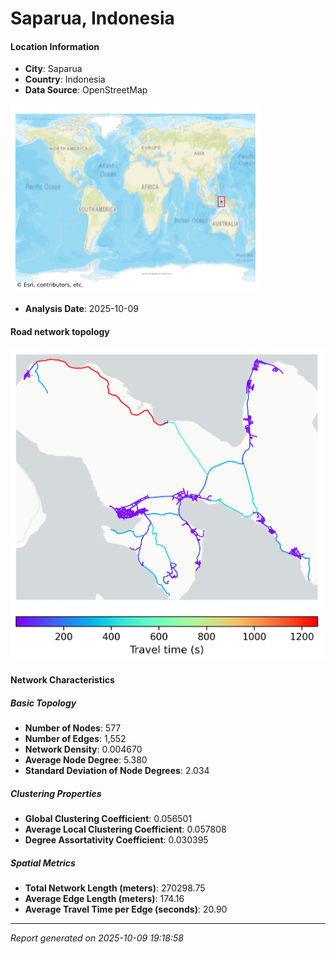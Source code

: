 # Saparua, Indonesia

#### Location Information

- **City**: Saparua
- **Country**: Indonesia
- **Data Source**: OpenStreetMap
<img src="Saparua_location.png" alt="Saparua Location Map" width="400" />

- **Analysis Date**: 2025-10-09

#### Road network topology

<img src="Saparua_network_map.png" alt="Saparua Road Network Map" width="500"/>

#### Network Characteristics

##### Basic Topology

- **Number of Nodes**: 577
- **Number of Edges**: 1,552
- **Network Density**: 0.004670
- **Average Node Degree**: 5.380
- **Standard Deviation of Node Degrees**: 2.034

##### Clustering Properties

- **Global Clustering Coefficient**: 0.056501
- **Average Local Clustering Coefficient**: 0.057808
- **Degree Assortativity Coefficient**: 0.030395

##### Spatial Metrics

- **Total Network Length (meters)**: 270298.75
- **Average Edge Length (meters)**: 174.16
- **Average Travel Time per Edge (seconds)**: 20.90

---
*Report generated on 2025-10-09 19:18:58*
